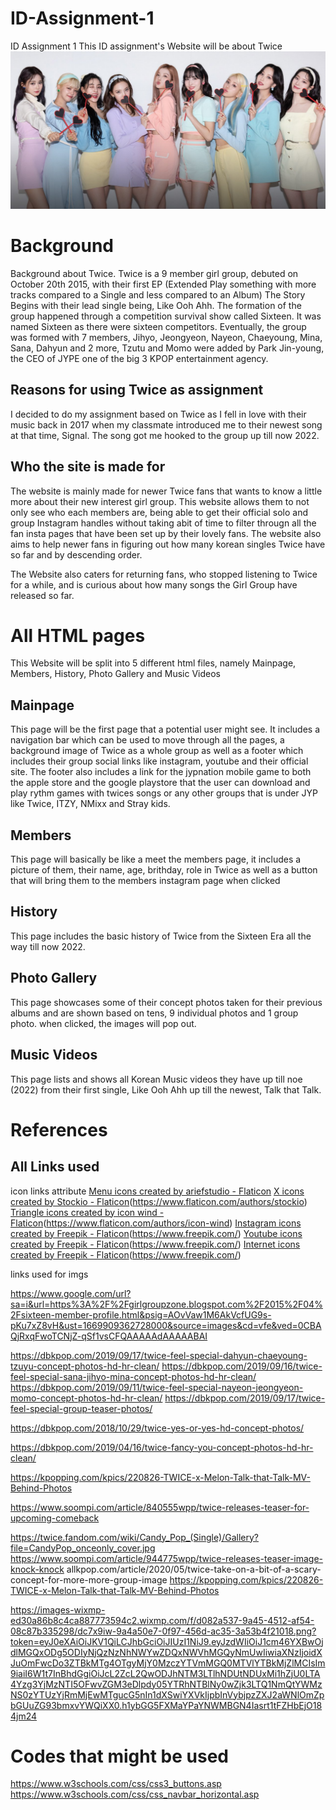 # ID-Assignment-1

ID Assignment 1
This ID assignment's Website will be about Twice
![Twice Image](images/Twice_pic_heading.png)

# Background

Background about Twice. Twice is a 9 member girl group, debuted on October 20th 2015, with their first EP (Extended Play something with more tracks compared to a Single and less compared to an Album) The Story Begins with their lead single being, Like Ooh Ahh. The formation of the group happened through a competition survival show called Sixteen. It was named Sixteen as there were sixteen competitors. Eventually, the group was formed with 7 members, Jihyo, Jeongyeon, Nayeon, Chaeyoung, Mina, Sana, Dahyun and 2 more, Tzutu and Momo were added by Park Jin-young, the CEO of JYPE one of the big 3 KPOP entertainment agency.

## Reasons for using Twice as assignment

I decided to do my assignment based on Twice as I fell in love with their music back in 2017 when my classmate introduced me to their newest song at that time, Signal. The song got me hooked to the group up till now 2022.

## Who the site is made for

The website is mainly made for newer Twice fans that wants to know a little more about their new interest girl group. This website allows them to not only see who each members are, being able to get their official solo and group Instagram handles without taking abit of time to filter througn all the fan insta pages that have been set up by their lovely fans. The website also aims to help newer fans in figuring out how many korean singles Twice have so far and by descending order.

The Website also caters for returning fans, who stopped listening to Twice for a while, and is curious about how many songs the Girl Group have released so far.

# All HTML pages

This Website will be split into 5 different html files, namely Mainpage, Members, History, Photo Gallery and Music Videos

## Mainpage

This page will be the first page that a potential user might see. It includes a navigation bar which can be used to move through all the pages, a background image of Twice as a whole group as well as a footer which includes their group social links like instagram, youtube and their official site. The footer also includes a link for the jypnation mobile game to both the apple store and the google playstore that the user can download and play rythm games with twices songs or any other groups that is under JYP like Twice, ITZY, NMixx and Stray kids.

## Members

This page will basically be like a meet the members page, it includes a picture of them, their name, age, brithday, role in Twice as well as a button that will bring them to the members instagram page when clicked

## History

This page includes the basic history of Twice from the Sixteen Era all the way till now 2022.

## Photo Gallery

This page showcases some of their concept photos taken for their previous albums and are shown based on tens, 9 individual photos and 1 group photo. when clicked, the images will pop out.

## Music Videos

This page lists and shows all Korean Music videos they have up till noe (2022) from their first single, Like Ooh Ahh up till the newest, Talk that Talk.

# References

## All Links used

icon links attribute
<a href="https://www.flaticon.com/free-icons/menu" title="menu icons">Menu icons created by ariefstudio - Flaticon</a>
<a href="https://www.flaticon.com/free-icons/x" title="x icons">X icons created by Stockio - Flaticon</a>(https://www.flaticon.com/authors/stockio)
<a href="https://www.flaticon.com/free-icons/triangle" title="triangle icons">Triangle icons created by icon wind - Flaticon</a>(https://www.flaticon.com/authors/icon-wind)
<a href="https://www.flaticon.com/free-icons/instagram" title="instagram icons">Instagram icons created by Freepik - Flaticon</a>(https://www.freepik.com/)
<a href="https://www.flaticon.com/free-icons/youtube" title="youtube icons">Youtube icons created by Freepik - Flaticon</a>(https://www.freepik.com/)
<a href="https://www.flaticon.com/free-icons/internet" title="internet icons">Internet icons created by Freepik - Flaticon</a>(https://www.freepik.com/)

links used for imgs

https://www.google.com/url?sa=i&url=https%3A%2F%2Fgirlgroupzone.blogspot.com%2F2015%2F04%2Fsixteen-member-profile.html&psig=AOvVaw1M6AkVcfUG9s-pKu7xZ8vH&ust=1669909362728000&source=images&cd=vfe&ved=0CBAQjRxqFwoTCNjZ-qSf1vsCFQAAAAAdAAAAABAI

https://dbkpop.com/2019/09/17/twice-feel-special-dahyun-chaeyoung-tzuyu-concept-photos-hd-hr-clean/
https://dbkpop.com/2019/09/16/twice-feel-special-sana-jihyo-mina-concept-photos-hd-hr-clean/
https://dbkpop.com/2019/09/11/twice-feel-special-nayeon-jeongyeon-momo-concept-photos-hd-hr-clean/
https://dbkpop.com/2019/09/17/twice-feel-special-group-teaser-photos/

https://dbkpop.com/2018/10/29/twice-yes-or-yes-hd-concept-photos/

https://dbkpop.com/2019/04/16/twice-fancy-you-concept-photos-hd-hr-clean/

https://kpopping.com/kpics/220826-TWICE-x-Melon-Talk-that-Talk-MV-Behind-Photos

https://www.soompi.com/article/840555wpp/twice-releases-teaser-for-upcoming-comeback

https://twice.fandom.com/wiki/Candy_Pop_(Single)/Gallery?file=CandyPop_onceonly_cover.jpg
https://www.soompi.com/article/944775wpp/twice-releases-teaser-image-knock-knock
allkpop.com/article/2020/05/twice-take-on-a-bit-of-a-scary-concept-for-more-more-group-image
https://kpopping.com/kpics/220826-TWICE-x-Melon-Talk-that-Talk-MV-Behind-Photos

https://images-wixmp-ed30a86b8c4ca887773594c2.wixmp.com/f/d082a537-9a45-4512-af54-08c87b335298/dc7x9iw-9a4a50e7-0f97-456d-ac35-3a53b4f21018.png?token=eyJ0eXAiOiJKV1QiLCJhbGciOiJIUzI1NiJ9.eyJzdWIiOiJ1cm46YXBwOjdlMGQxODg5ODIyNjQzNzNhNWYwZDQxNWVhMGQyNmUwIiwiaXNzIjoidXJuOmFwcDo3ZTBkMTg4OTgyMjY0MzczYTVmMGQ0MTVlYTBkMjZlMCIsIm9iaiI6W1t7InBhdGgiOiJcL2ZcL2QwODJhNTM3LTlhNDUtNDUxMi1hZjU0LTA4Yzg3YjMzNTI5OFwvZGM3eDlpdy05YTRhNTBlNy0wZjk3LTQ1NmQtYWMzNS0zYTUzYjRmMjEwMTgucG5nIn1dXSwiYXVkIjpbInVybjpzZXJ2aWNlOmZpbGUuZG93bmxvYWQiXX0.h1ybGG5FXMaYPaYNWMBGN4Iasrt1tFZHbEjO184jm24

# Codes that might be used

https://www.w3schools.com/css/css3_buttons.asp
https://www.w3schools.com/css/css_navbar_horizontal.asp
